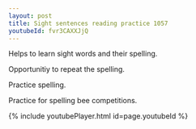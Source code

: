 ```yaml
---
layout: post
title: Sight sentences reading practice 1057
youtubeId: fvr3CAXXJjQ
---
```

 
 
Helps to learn sight words and their spelling.

Opportunitiy to repeat the spelling. 

Practice spelling. 
 
Practice for spelling bee competitions. 
 
{% include youtubePlayer.html id=page.youtubeId %}
 
 
